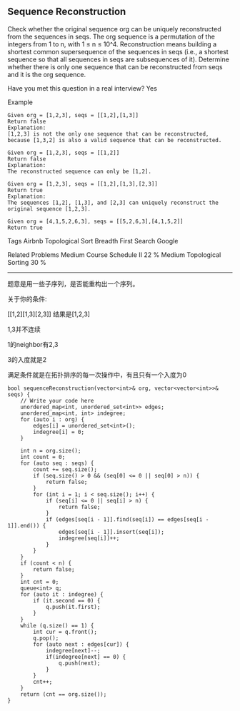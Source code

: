 ## Sequence Reconstruction ## 

Check whether the original sequence org can be uniquely reconstructed from the sequences in seqs. The org sequence is a permutation of the integers from 1 to n, with 1 ≤ n ≤ 10^4. Reconstruction means building a shortest common supersequence of the sequences in seqs (i.e., a shortest sequence so that all sequences in seqs are subsequences of it). Determine whether there is only one sequence that can be reconstructed from seqs and it is the org sequence.

Have you met this question in a real interview? Yes

Example

	Given org = [1,2,3], seqs = [[1,2],[1,3]]
	Return false
	Explanation:
	[1,2,3] is not the only one sequence that can be reconstructed, because [1,3,2] is also a valid sequence that can be reconstructed.
	
	Given org = [1,2,3], seqs = [[1,2]]
	Return false
	Explanation:
	The reconstructed sequence can only be [1,2].
	
	Given org = [1,2,3], seqs = [[1,2],[1,3],[2,3]]
	Return true
	Explanation:
	The sequences [1,2], [1,3], and [2,3] can uniquely reconstruct the original sequence [1,2,3].
	
	Given org = [4,1,5,2,6,3], seqs = [[5,2,6,3],[4,1,5,2]]
	Return true
Tags 
Airbnb Topological Sort Breadth First Search Google

Related Problems 
Medium Course Schedule II 22 %
Medium Topological Sorting 30 %

----------
题意是用一些子序列，是否能重构出一个序列。

关于你的条件:

[[1,2][1,3][2,3]] 结果是[1,2,3] 

1,3并不连续

1的neighbor有2,3

3的入度就是2

满足条件就是在拓扑排序的每一次操作中，有且只有一个入度为0

	bool sequenceReconstruction(vector<int>& org, vector<vector<int>>& seqs) {
	    // Write your code here
	    unordered_map<int, unordered_set<int>> edges;
	    unordered_map<int, int> indegree;
	    for (auto i : org) {
	        edges[i] = unordered_set<int>();
	        indegree[i] = 0;
	    }
	
	    int n = org.size();
	    int count = 0;
	    for (auto seq : seqs) {
	        count += seq.size();
	        if (seq.size() > 0 && (seq[0] <= 0 || seq[0] > n)) {
	            return false;
	        }
	        for (int i = 1; i < seq.size(); i++) {
	            if (seq[i] <= 0 || seq[i] > n) {
	                return false;
	            }
	            if (edges[seq[i - 1]].find(seq[i]) == edges[seq[i - 1]].end()) {
	                edges[seq[i - 1]].insert(seq[i]);
	                indegree[seq[i]]++;
	            }
	        }
	    }
	    if (count < n) {
	        return false;
	    }
	    int cnt = 0;
	    queue<int> q;
	    for (auto it : indegree) {
	        if (it.second == 0) {
	            q.push(it.first);
	        }
	    }
	    while (q.size() == 1) {
	        int cur = q.front();
	        q.pop();
	        for (auto next : edges[cur]) {
	            indegree[next]--;
	            if(indegree[next] == 0) {
	                q.push(next);
	            }
	        }
	        cnt++;
	    }
	    return (cnt == org.size());
	}
